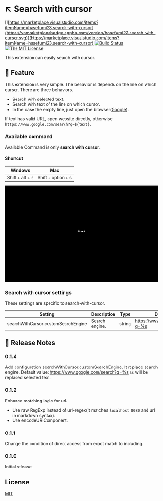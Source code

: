 # :arrow_upper_left: Search with cursor

[![https://marketplace.visualstudio.com/items?itemName=hasefumi23.search-with-cursor](https://vsmarketplacebadge.apphb.com/version/hasefumi23.search-with-cursor.svg)](https://marketplace.visualstudio.com/items?itemName=hasefumi23.search-with-cursor)
[![Build Status](https://dev.azure.com/hasefumi23/search-in-browser/_apis/build/status/hasefumi23.SearchInBrowser?branchName=master)](https://dev.azure.com/hasefumi23/search-in-browser/_build/latest?definitionId=1&branchName=master)
[![The MIT License](https://img.shields.io/badge/license-MIT-orange.svg?style=flat-square)](http://opensource.org/licenses/MIT)

This extension can easily search with cursor.

## :wrench: Feature

This extension is very simple. The behavior is depends on the line on which cursor.
There are three behaviors.

- Search with selected text.
- Search with text of the line on which cursor.
- In the case the empty line, just open the browser([Google](<https://www.google.com/>)).

If text has valid URL, open website directly, otherwise `https://www.google.com/search?q=${text}`.

### Available command

Available Command is only **search with cursor**.

#### Shortcut

| Windows | Mac |
|---|---|
| Shift + alt + s | Shift + option + s |

![feature](images/feature.gif)

### Search with cursor settings

These settings are specific to search-with-cursor.

| Setting | Description | Type | Default Value |
| --- | --- | --- |  --- |
| searchWithCursor.customSearchEngine | Search engine. | string | https://www.google.com/search?q=%s |

## :memo: Release Notes

### 0.1.4

Add configuration searchWithCursor.customSearchEngine.
It replace search engine.
Default value: https://www.google.com/search?q=%s
`%s` will be replaced selected text.

### 0.1.2

Enhance matching logic for url.

- Use raw RegExp instead of url-regex(it matches `localhost:8080` and url in markdown syntax).
- Use encodeURIComponent.

### 0.1.1

Change the condition of direct access from exact match to including.

### 0.1.0

Initial release.

## License

[MIT](https://github.com/davidhouchin/whitespace-plus/blob/master/LICENSE)

